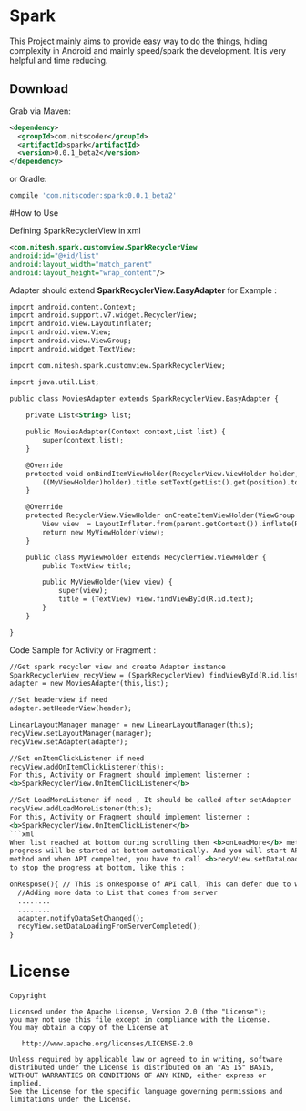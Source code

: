 # Spark
This Project mainly aims to provide easy way to do the things, hiding complexity in Android and mainly speed/spark the development. It is very helpful and time reducing.



Download
--------

Grab via Maven:
```xml
<dependency>
  <groupId>com.nitscoder</groupId>
  <artifactId>spark</artifactId>
  <version>0.0.1_beta2</version>
</dependency>
```
or Gradle:
```groovy
compile 'com.nitscoder:spark:0.0.1_beta2'
```
#How to Use

Defining SparkRecyclerView in xml
```xml
<com.nitesh.spark.customview.SparkRecyclerView
android:id="@+id/list"
android:layout_width="match_parent"
android:layout_height="wrap_content"/>
```
Adapter should extend <b>SparkRecyclerView.EasyAdapter</b> for Example : 
 
```xml
import android.content.Context;
import android.support.v7.widget.RecyclerView;
import android.view.LayoutInflater;
import android.view.View;
import android.view.ViewGroup;
import android.widget.TextView;

import com.nitesh.spark.customview.SparkRecyclerView;

import java.util.List;

public class MoviesAdapter extends SparkRecyclerView.EasyAdapter {
 
    private List<String> list;

    public MoviesAdapter(Context context,List list) {
        super(context,list);
    }

    @Override
    protected void onBindItemViewHolder(RecyclerView.ViewHolder holder, int position) {
        ((MyViewHolder)holder).title.setText(getList().get(position).toString());
    }

    @Override
    protected RecyclerView.ViewHolder onCreateItemViewHolder(ViewGroup parent, int position) {
        View view  = LayoutInflater.from(parent.getContext()).inflate(R.layout.string_list_row,null);
        return new MyViewHolder(view);
    }

    public class MyViewHolder extends RecyclerView.ViewHolder {
        public TextView title;

        public MyViewHolder(View view) {
            super(view);
            title = (TextView) view.findViewById(R.id.text);
        }
    }

}
```
Code Sample for Activity or Fragment : 

```xml
//Get spark recycler view and create Adapter instance
SparkRecyclerView recyView = (SparkRecyclerView) findViewById(R.id.list);
adapter = new MoviesAdapter(this,list);
```
```xml
//Set headerview if need
adapter.setHeaderView(header);
```
```xml
LinearLayoutManager manager = new LinearLayoutManager(this);
recyView.setLayoutManager(manager);
recyView.setAdapter(adapter);
```
```xml
//Set onItemClickListener if need
recyView.addOnItemClickListener(this);
For this, Activity or Fragment should implement listerner : 
<b>SparkRecyclerView.OnItemClickListener</b>
```
```xml
//Set LoadMoreListener if need , It should be called after setAdapter
recyView.addLoadMoreListener(this);
For this, Activity or Fragment should implement listerner : 
<b>SparkRecyclerView.OnItemClickListener</b>
```xml
When list reached at bottom during scrolling then <b>onLoadMore</b> method will be called and one 
progress will be started at bottom automatically. And you will start API calling from <b>onLoadMore</b> 
method and when API compelted, you have to call <b>recyView.setDataLoadingFromServerCompleted();</b> method 
to stop the progress at bottom, like this :

onRespose(){ // This is onResponse of API call, This can defer due to which library youhave used
  //Adding more data to List that comes from server
  ........
  ........
  adapter.notifyDataSetChanged();
  recyView.setDataLoadingFromServerCompleted();
}

```


License
=======

    Copyright 

    Licensed under the Apache License, Version 2.0 (the "License");
    you may not use this file except in compliance with the License.
    You may obtain a copy of the License at

       http://www.apache.org/licenses/LICENSE-2.0

    Unless required by applicable law or agreed to in writing, software
    distributed under the License is distributed on an "AS IS" BASIS,
    WITHOUT WARRANTIES OR CONDITIONS OF ANY KIND, either express or implied.
    See the License for the specific language governing permissions and
    limitations under the License.

